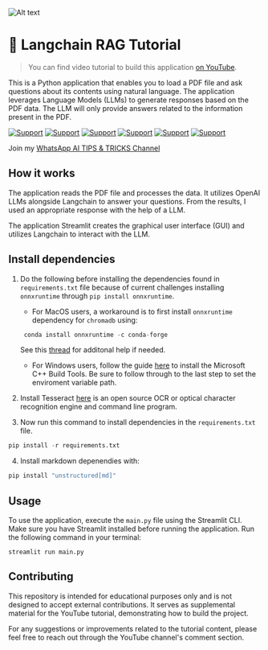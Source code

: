 ![Alt text](https://i.imgur.com/RhRQLLN.jpg)

# 👀 Langchain RAG Tutorial

> You can find video tutorial to build this application [on YouTube](https://youtu.be/nn25oTz8zxE).

This is a Python application that enables you to load a PDF file and ask questions about its contents using natural language. The application leverages Language Models (LLMs) to generate responses based on the PDF data. The LLM will only provide answers related to the information present in the PDF.

[![Support](https://img.shields.io/badge/linktree-white?style=for-the-badge&logo=linktree&logoColor=43E55E)](https://linktr.ee/sagib?lt_utm_source=lt_share_link#373198503)
[![Support](https://img.shields.io/badge/Buy_Me_A_Coffee-white?style=for-the-badge&logo=buymeacoffee&logoColor=FFDD00)](https://buymeacoffee.com/sagibar)
[![Support](https://img.shields.io/badge/linkedin-white?style=for-the-badge&logo=linkedin&logoColor=0A66C2)](https://www.linkedin.com/in/sagi-bar-on)
[![Support](https://img.shields.io/badge/whatsapp-white?style=for-the-badge&logo=whatsapp&logoColor=25D366)](https://api.whatsapp.com/send?phone=972549995050)
[![Support](https://img.shields.io/badge/facebook-white?style=for-the-badge&logo=facebook&logoColor=0866FF)](https://www.facebook.com/sagi.baron)
[![Support](https://img.shields.io/badge/email_me-white?style=for-the-badge&logo=gmail&logoColor=EA4335)](mailto:sagi.baron76@gmail.com)

Join my [WhatsApp AI TIPS & TRICKS Channel](https://whatsapp.com/channel/0029Vaj33VkEawds11JP9o1c)

## How it works

The application reads the PDF file and processes the data. It utilizes OpenAI LLMs alongside Langchain to answer your questions. From the results, I used an appropriate response with the help of a LLM.

The application Streamlit creates the graphical user interface (GUI) and utilizes Langchain to interact with the LLM.

## Install dependencies

1. Do the following before installing the dependencies found in `requirements.txt` file because of current challenges installing `onnxruntime` through `pip install onnxruntime`.

   - For MacOS users, a workaround is to first install `onnxruntime` dependency for `chromadb` using:

   ```python
    conda install onnxruntime -c conda-forge
   ```

   See this [thread](https://github.com/microsoft/onnxruntime/issues/11037) for additonal help if needed.

   - For Windows users, follow the guide [here](https://github.com/bycloudai/InstallVSBuildToolsWindows?tab=readme-ov-file) to install the Microsoft C++ Build Tools. Be sure to follow through to the last step to set the enviroment variable path.

2. Install Tesseract [here](https://github.com/UB-Mannheim/tesseract/wiki) is an open source OCR or optical character recognition engine and command line program.

3. Now run this command to install dependencies in the `requirements.txt` file.

```python
pip install -r requirements.txt
```

4. Install markdown depenendies with:

```python
pip install "unstructured[md]"
```

## Usage

To use the application, execute the `main.py` file using the Streamlit CLI. Make sure you have Streamlit installed before running the application. Run the following command in your terminal:

```
streamlit run main.py
```

## Contributing

This repository is intended for educational purposes only and is not designed to accept external contributions. It serves as supplemental material for the YouTube tutorial, demonstrating how to build the project.

For any suggestions or improvements related to the tutorial content, please feel free to reach out through the YouTube channel's comment section.
